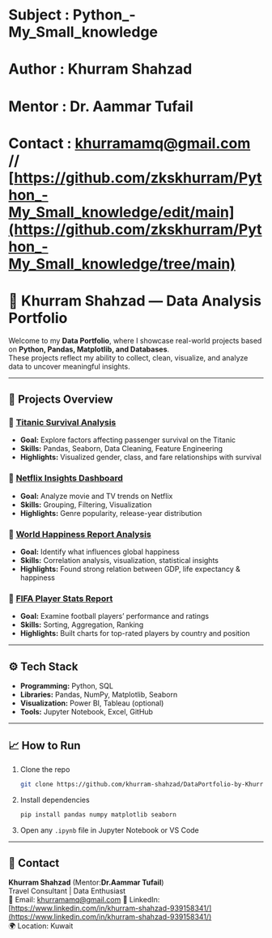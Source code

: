 # Subject : Python_-My_Small_knowledge
# Author  : Khurram Shahzad 
# Mentor  : Dr. Aammar Tufail
# Contact : khurramamq@gmail.com // [https://github.com/zkskhurram/Python_-My_Small_knowledge/edit/main](https://github.com/zkskhurram/Python_-My_Small_knowledge/tree/main)

# 🧠 Khurram Shahzad — Data Analysis Portfolio  

Welcome to my **Data Portfolio**, where I showcase real-world projects based on **Python, Pandas, Matplotlib, and Databases**.  
These projects reflect my ability to collect, clean, visualize, and analyze data to uncover meaningful insights.  

---

## 📂 **Projects Overview**

### 🔹 [Titanic Survival Analysis](./01_Titanic_Analysis)
- **Goal:** Explore factors affecting passenger survival on the Titanic  
- **Skills:** Pandas, Seaborn, Data Cleaning, Feature Engineering  
- **Highlights:** Visualized gender, class, and fare relationships with survival  

### 🔹 [Netflix Insights Dashboard](./02_Netflix_Insights)
- **Goal:** Analyze movie and TV trends on Netflix  
- **Skills:** Grouping, Filtering, Visualization  
- **Highlights:** Genre popularity, release-year distribution  

### 🔹 [World Happiness Report Analysis](./03_World_Happiness)
- **Goal:** Identify what influences global happiness  
- **Skills:** Correlation analysis, visualization, statistical insights  
- **Highlights:** Found strong relation between GDP, life expectancy & happiness  

### 🔹 [FIFA Player Stats Report](./04_FIFA_Player_Stats)
- **Goal:** Examine football players’ performance and ratings  
- **Skills:** Sorting, Aggregation, Ranking  
- **Highlights:** Built charts for top-rated players by country and position  

---

## ⚙️ **Tech Stack**
- **Programming:** Python, SQL  
- **Libraries:** Pandas, NumPy, Matplotlib, Seaborn  
- **Visualization:** Power BI, Tableau (optional)  
- **Tools:** Jupyter Notebook, Excel, GitHub  

---

## 📈 **How to Run**
1. Clone the repo  
   ```bash
   git clone https://github.com/khurram-shahzad/DataPortfolio-by-Khurram.git
   ```
2. Install dependencies  
   ```bash
   pip install pandas numpy matplotlib seaborn
   ```
3. Open any `.ipynb` file in Jupyter Notebook or VS Code  

---

## 💬 **Contact**
**Khurram Shahzad** (Mentor:**Dr.Aammar Tufail**)\
Travel Consultant | Data Enthusiast  
📧 Email: khurramamq@gmail.com
🔗 LinkedIn: [https://www.linkedin.com/in/khurram-shahzad-939158341/](https://www.linkedin.com/in/khurram-shahzad-939158341/)  
🌍 Location: Kuwait  


